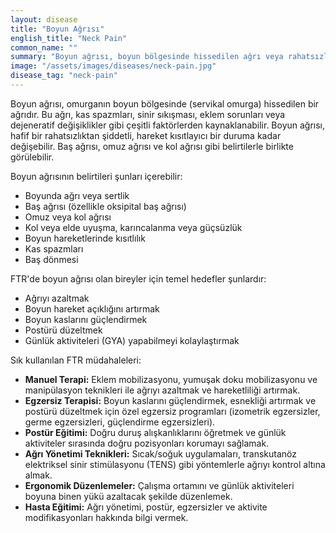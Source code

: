 ```yaml
---
layout: disease
title: "Boyun Ağrısı"
english_title: "Neck Pain"
common_name: ""
summary: "Boyun ağrısı, boyun bölgesinde hissedilen ağrı veya rahatsızlık hissidir ve çeşitli nedenlerle ortaya çıkabilir."
image: "/assets/images/diseases/neck-pain.jpg"
disease_tag: "neck-pain"
---
```





Boyun ağrısı, omurganın boyun bölgesinde (servikal omurga) hissedilen bir ağrıdır. Bu ağrı, kas spazmları, sinir sıkışması, eklem sorunları veya dejeneratif değişiklikler gibi çeşitli faktörlerden kaynaklanabilir. Boyun ağrısı, hafif bir rahatsızlıktan şiddetli, hareket kısıtlayıcı bir duruma kadar değişebilir. Baş ağrısı, omuz ağrısı ve kol ağrısı gibi belirtilerle birlikte görülebilir.


Boyun ağrısının belirtileri şunları içerebilir:

*   Boyunda ağrı veya sertlik
*   Baş ağrısı (özellikle oksipital baş ağrısı)
*   Omuz veya kol ağrısı
*   Kol veya elde uyuşma, karıncalanma veya güçsüzlük
*   Boyun hareketlerinde kısıtlılık
*   Kas spazmları
*   Baş dönmesi


FTR'de boyun ağrısı olan bireyler için temel hedefler şunlardır:

*   Ağrıyı azaltmak
*   Boyun hareket açıklığını artırmak
*   Boyun kaslarını güçlendirmek
*   Postürü düzeltmek
*   Günlük aktiviteleri (GYA) yapabilmeyi kolaylaştırmak

Sık kullanılan FTR müdahaleleri:

*   **Manuel Terapi:** Eklem mobilizasyonu, yumuşak doku mobilizasyonu ve manipülasyon teknikleri ile ağrıyı azaltmak ve hareketliliği artırmak.
*   **Egzersiz Terapisi:** Boyun kaslarını güçlendirmek, esnekliği artırmak ve postürü düzeltmek için özel egzersiz programları (izometrik egzersizler, germe egzersizleri, güçlendirme egzersizleri).
*   **Postür Eğitimi:** Doğru duruş alışkanlıklarını öğretmek ve günlük aktiviteler sırasında doğru pozisyonları korumayı sağlamak.
*   **Ağrı Yönetimi Teknikleri:** Sıcak/soğuk uygulamaları, transkutanöz elektriksel sinir stimülasyonu (TENS) gibi yöntemlerle ağrıyı kontrol altına almak.
*   **Ergonomik Düzenlemeler:** Çalışma ortamını ve günlük aktiviteleri boyuna binen yükü azaltacak şekilde düzenlemek.
*   **Hasta Eğitimi:** Ağrı yönetimi, postür, egzersizler ve aktivite modifikasyonları hakkında bilgi vermek.

